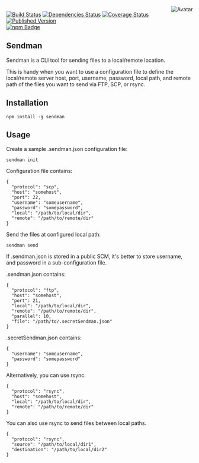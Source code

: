 <img align="right" src="https://raw.github.com/cliffano/sendman/master/avatar.jpg" alt="Avatar"/>

[![Build Status](https://secure.travis-ci.org/cliffano/sendman.png?branch=master)](http://travis-ci.org/cliffano/sendman)
[![Dependencies Status](https://david-dm.org/cliffano/sendman.png)](http://david-dm.org/cliffano/sendman)
[![Coverage Status](https://coveralls.io/repos/cliffano/sendman/badge.png?branch=master)](https://coveralls.io/r/cliffano/sendman?branch=master)
[![Published Version](https://badge.fury.io/js/sendman.png)](http://badge.fury.io/js/sendman)
<br/>
[![npm Badge](https://nodei.co/npm/sendman.png)](http://npmjs.org/package/sendman)

Sendman
-------

Sendman is a CLI tool for sending files to a local/remote location.

This is handy when you want to use a configuration file to define the local/remote server host, port, username, password, local path, and remote path of the files you want to send via FTP, SCP, or rsync.

Installation
------------

    npm install -g sendman

Usage
-----

Create a sample .sendman.json configuration file:

    sendman init

Configuration file contains:

    {
      "protocol": "scp",
      "host": "somehost",
      "port": 22,
      "username": "someusername",
      "password": "somepassword",
      "local": "/path/to/local/dir",
      "remote": "/path/to/remote/dir"
    }

Send the files at configured local path:

    sendman send

If .sendman.json is stored in a public SCM, it's better to store username, and password in a sub-configuration file.

.sendman.json contains:

    {
      "protocol": "ftp",
      "host": "somehost",
      "port": 21,
      "local": "/path/to/local/dir",
      "remote": "/path/to/remote/dir",
      "parallel": 10,
      "file": "/path/to/.secretSendman.json"
    }

.secretSendman.json contains:

    {
      "username": "someusername",
      "password": "somepassword"
    }

Alternatively, you can use rsync.

    {
      "protocol": "rsync",
      "host": "somehost",
      "local": "/path/to/local/dir",
      "remote": "/path/to/remote/dir"
    }

You can also use rsync to send files between local paths.

    {
      "protocol": "rsync",
      "source": "/path/to/local/dir1",
      "destination": "/path/to/local/dir2"
    }